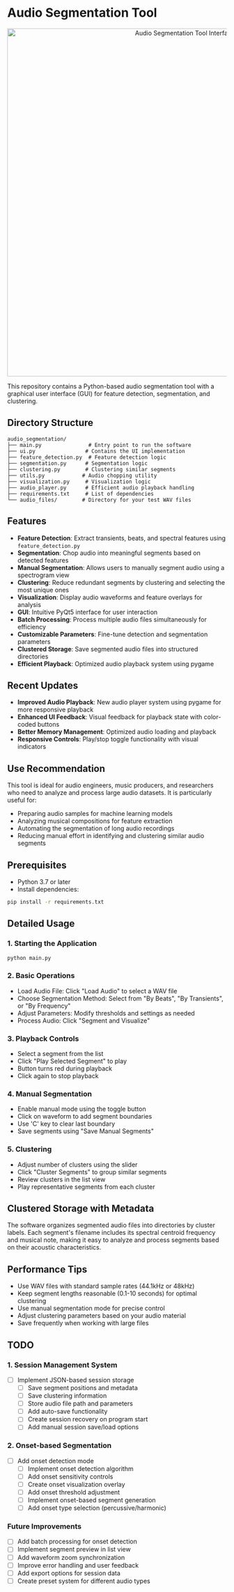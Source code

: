 # Audio Segmentation Tool

<p align="center">
  <img src="assets/audio_seg_tool.png" alt="Audio Segmentation Tool Interface" width="800"/>
</p>

This repository contains a Python-based audio segmentation tool with a graphical user interface (GUI) for feature detection, segmentation, and clustering.

## Directory Structure
```
audio_segmentation/
├── main.py               # Entry point to run the software
├── ui.py                # Contains the UI implementation
├── feature_detection.py  # Feature detection logic
├── segmentation.py      # Segmentation logic
├── clustering.py        # Clustering similar segments
├── utils.py            # Audio chopping utility
├── visualization.py     # Visualization logic
├── audio_player.py      # Efficient audio playback handling
├── requirements.txt     # List of dependencies
└── audio_files/        # Directory for your test WAV files
```

## Features

- **Feature Detection**: Extract transients, beats, and spectral features using `feature_detection.py`
- **Segmentation**: Chop audio into meaningful segments based on detected features
- **Manual Segmentation**: Allows users to manually segment audio using a spectrogram view
- **Clustering**: Reduce redundant segments by clustering and selecting the most unique ones
- **Visualization**: Display audio waveforms and feature overlays for analysis
- **GUI**: Intuitive PyQt5 interface for user interaction
- **Batch Processing**: Process multiple audio files simultaneously for efficiency
- **Customizable Parameters**: Fine-tune detection and segmentation parameters
- **Clustered Storage**: Save segmented audio files into structured directories
- **Efficient Playback**: Optimized audio playback system using pygame

## Recent Updates

- **Improved Audio Playback**: New audio player system using pygame for more responsive playback
- **Enhanced UI Feedback**: Visual feedback for playback state with color-coded buttons
- **Better Memory Management**: Optimized audio loading and playback
- **Responsive Controls**: Play/stop toggle functionality with visual indicators

## Use Recommendation

This tool is ideal for audio engineers, music producers, and researchers who need to analyze and process large audio datasets. It is particularly useful for:

- Preparing audio samples for machine learning models
- Analyzing musical compositions for feature extraction
- Automating the segmentation of long audio recordings
- Reducing manual effort in identifying and clustering similar audio segments

## Prerequisites

- Python 3.7 or later
- Install dependencies:
```bash
pip install -r requirements.txt
```

## Detailed Usage

### 1. Starting the Application
```bash
python main.py
```

### 2. Basic Operations
- Load Audio File: Click "Load Audio" to select a WAV file
- Choose Segmentation Method: Select from "By Beats", "By Transients", or "By Frequency"
- Adjust Parameters: Modify thresholds and settings as needed
- Process Audio: Click "Segment and Visualize"

### 3. Playback Controls
- Select a segment from the list
- Click "Play Selected Segment" to play
- Button turns red during playback
- Click again to stop playback

### 4. Manual Segmentation
- Enable manual mode using the toggle button
- Click on waveform to add segment boundaries
- Use 'C' key to clear last boundary
- Save segments using "Save Manual Segments"

### 5. Clustering
- Adjust number of clusters using the slider
- Click "Cluster Segments" to group similar segments
- Review clusters in the list view
- Play representative segments from each cluster

## Clustered Storage with Metadata

The software organizes segmented audio files into directories by cluster labels. Each segment's filename includes its spectral centroid frequency and musical note, making it easy to analyze and process segments based on their acoustic characteristics.

## Performance Tips

- Use WAV files with standard sample rates (44.1kHz or 48kHz)
- Keep segment lengths reasonable (0.1-10 seconds) for optimal clustering
- Use manual segmentation mode for precise control
- Adjust clustering parameters based on your audio material
- Save frequently when working with large files

## TODO

### 1. Session Management System
- [ ] Implement JSON-based session storage
  - [ ] Save segment positions and metadata
  - [ ] Save clustering information
  - [ ] Store audio file path and parameters
  - [ ] Add auto-save functionality
  - [ ] Create session recovery on program start
  - [ ] Add manual session save/load options

### 2. Onset-based Segmentation
- [ ] Add onset detection mode
  - [ ] Implement onset detection algorithm
  - [ ] Add onset sensitivity controls
  - [ ] Create onset visualization overlay
  - [ ] Add onset threshold adjustment
  - [ ] Implement onset-based segment generation
  - [ ] Add onset type selection (percussive/harmonic)

### Future Improvements
- [ ] Add batch processing for onset detection
- [ ] Implement segment preview in list view
- [ ] Add waveform zoom synchronization
- [ ] Improve error handling and user feedback
- [ ] Add export options for session data
- [ ] Create preset system for different audio types
